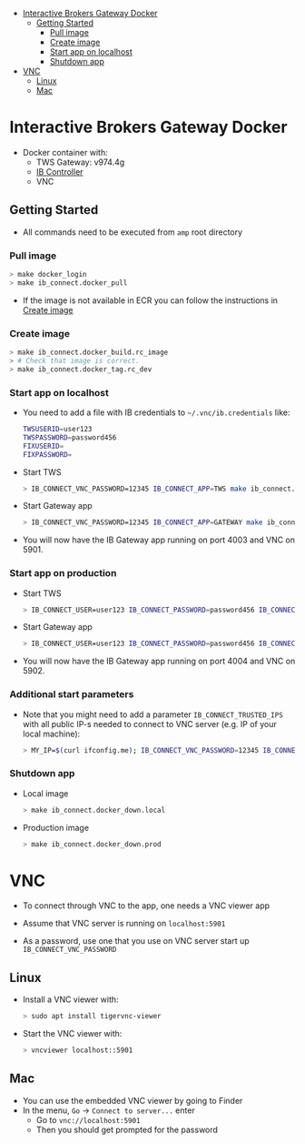 <!--ts-->
   * [Interactive Brokers Gateway Docker](#interactive-brokers-gateway-docker)
      * [Getting Started](#getting-started)
         * [Pull image](#pull-image)
         * [Create image](#create-image)
         * [Start app on localhost](#start-app-on-localhost)
         * [Shutdown app](#shutdown-app)
   * [VNC](#vnc)
      * [Linux](#linux)
      * [Mac](#mac)



<!--te-->

# Interactive Brokers Gateway Docker

- Docker container with:
  - TWS Gateway: v974.4g
  - [IB Controller](https://github.com/ib-controller/ib-controller/)
  - VNC

## Getting Started

- All commands need to be executed from `amp` root directory

### Pull image

```bash
> make docker_login
> make ib_connect.docker_pull
```

- If the image is not available in ECR you can follow the instructions in
  [Create image](create-image)

### Create image

```bash
> make ib_connect.docker_build.rc_image
> # Check that image is correct.
> make ib_connect.docker_tag.rc_dev
```

### Start app on localhost

- You need to add a file with IB credentials to `~/.vnc/ib.credentials` like:

  ```bash
  TWSUSERID=user123
  TWSPASSWORD=password456
  FIXUSERID=
  FIXPASSWORD=
  ```

- Start TWS

  ```bash
  > IB_CONNECT_VNC_PASSWORD=12345 IB_CONNECT_APP=TWS make ib_connect.docker_up.local
  ```

- Start Gateway app

  ```bash
  > IB_CONNECT_VNC_PASSWORD=12345 IB_CONNECT_APP=GATEWAY make ib_connect.docker_up.local
  ```

- You will now have the IB Gateway app running on port 4003 and VNC on 5901.

### Start app on production

- Start TWS

  ```bash
  > IB_CONNECT_USER=user123 IB_CONNECT_PASSWORD=password456 IB_CONNECT_VNC_PASSWORD=12345 IB_CONNECT_APP=TWS make ib_connect.docker_up.prod
  ```

- Start Gateway app

  ```bash
  > IB_CONNECT_USER=user123 IB_CONNECT_PASSWORD=password456 IB_CONNECT_VNC_PASSWORD=12345 IB_CONNECT_APP=GATEWAY make ib_connect.docker_up.prod
  ```

- You will now have the IB Gateway app running on port 4004 and VNC on 5902.

### Additional start parameters

- Note that you might need to add a parameter `IB_CONNECT_TRUSTED_IPS` with all
  public IP-s needed to connect to VNC server (e.g. IP of your local machine):
  ```bash
  > MY_IP=$(curl ifconfig.me); IB_CONNECT_VNC_PASSWORD=12345 IB_CONNECT_TRUSTED_IPS=$MY_IP IB_CONNECT_APP=TWS make ib_connect.docker_up.local
  ```

### Shutdown app

- Local image
  ```bash
  > make ib_connect.docker_down.local
  ```

- Production image
  ```bash
  > make ib_connect.docker_down.prod
  ```

# VNC

- To connect through VNC to the app, one needs a VNC viewer app

- Assume that VNC server is running on `localhost:5901`
- As a password, use one that you use on VNC server start up
  `IB_CONNECT_VNC_PASSWORD`

## Linux

- Install a VNC viewer with:

  ```bash
  > sudo apt install tigervnc-viewer
  ```

- Start the VNC viewer with:
  ```bash
  > vncviewer localhost::5901
  ```

## Mac

- You can use the embedded VNC viewer by going to Finder
- In the menu, `Go` -> `Connect to server...` enter
  - Go to `vnc://localhost:5901`
  - Then you should get prompted for the password
